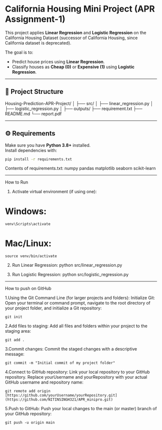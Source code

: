 # California Housing Mini Project (APR Assignment-1)

This project applies **Linear Regression** and **Logistic Regression** on the California Housing Dataset (successor of California Housing, since California dataset is deprecated).  

The goal is to:
- Predict house prices using **Linear Regression**.
- Classify houses as **Cheap (0)** or **Expensive (1)** using **Logistic Regression**.

---

## 📂 Project Structure

Housing-Prediction-APR-Project/
│
├── src/
│   ├── linear_regression.py
│   ├── logistic_regression.py
│
├── outputs/
├── requirement.txt
├── README.md
└── report.pdf

---

## ⚙️ Requirements
Make sure you have **Python 3.8+** installed.  
Install dependencies with:

```bash
pip install -r requirements.txt
```

Contents of requirements.txt:
numpy
pandas
matplotlib
seaborn
scikit-learn

-------------------------------------------
How to Run

1. Activate virtual environment (if using one):

# Windows:    
    venv\Scripts\activate
# Mac/Linux:  
    source venv/bin/activate

2. Run Linear Regression:
       python src/linear_regression.py

3. Run Logistic Regression:
      python src/logistic_regression.py

--------------------------------------------

How to push on GitHub 

1.Using the Git Command Line (for larger projects and folders):
  Initialize Git: Open your terminal or command prompt, navigate to the root directory of your project folder, and initialize a Git repository:
   
    git init
2.Add files to staging: Add all files and folders within your project to the staging area:

    git add .
3.Commit changes: Commit the staged changes with a descriptive message:

    git commit -m "Initial commit of my project folder"
4.Connect to GitHub repository: Link your local repository to your GitHub repository. Replace yourUsername and yourRepository with your actual GitHub username and repository name:

    git remote add origin [https://github.com/yourUsername/yourRepository.git](https://github.com/NITINSINGH321/APR_minipro.git)
5.Push to GitHub: Push your local changes to the main (or master) branch of your GitHub repository:

    git push -u origin main
